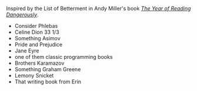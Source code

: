 Inspired by the List of Betterment in Andy Miller's book [*The Year of Reading Dangerously*](http://www.amazon.com/Year-Reading-Dangerously-Fifty-Not-So-Great/dp/0061446181).

- Consider Phlebas
- Celine Dion 33 1/3
- Something Asimov
- Pride and Prejudice
- Jane Eyre
- one of them classic programming books
- Brothers Karamazov
- Something Graham Greene
- Lemony Snicket
- That writing book from Erin
